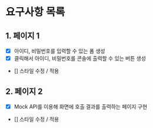 # 요구사항 목록

## 1. 페이지 1
- [x] 아이디, 비밀번호를 입력할 수 있는 폼 생성
- [x] 클릭해서 아이디, 비밀번호를 콘솔에 출력할 수 있는 버튼 생성
- [] 스타일 수정 / 적용

## 2. 페이지 2
- [x] Mock API를 이용해 화면에 호출 결과를 출력하는 페이지 구현
- [] 스타일 수정 / 적용